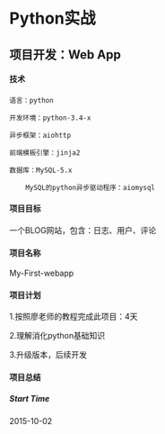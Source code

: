 # Python实战
## 项目开发：Web App

#### 技术
	语言：python
	
	开发环境：python-3.4-x
	
	异步框架：aiohttp
	
	前端模板引擎：jinja2
	
	数据库：MySQL-5.x
		
		MySQL的python异步驱动程序：aiomysql
		
#### 项目目标
一个BLOG网站，包含：日志、用户、评论

#### 项目名称
My-First-webapp

#### 项目计划
1.按照廖老师的教程完成此项目：4天

2.理解消化python基础知识

3.升级版本，后续开发

#### 项目总结






##### Start Time
2015-10-02
